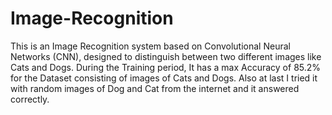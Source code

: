 # Image-Recognition
This is an Image Recognition system based on Convolutional Neural Networks (CNN), designed to distinguish between two different images like Cats and Dogs.
During the Training period, It has a max Accuracy of 85.2% for the Dataset consisting of images of Cats and Dogs.
Also at last I tried it with random images of Dog and Cat from the internet and it answered correctly.
